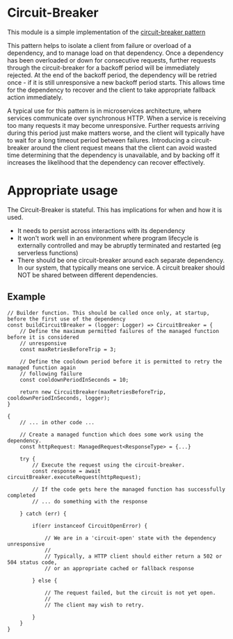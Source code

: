 # Circuit-Breaker

This module is a simple implementation of the [circuit-breaker pattern](https://martinfowler.com/bliki/CircuitBreaker.html?ref=wellarchitected)

This pattern helps to isolate a client from failure or overload of a dependency, and to manage load on that dependency. Once a dependency has been overloaded or down for consecutive requests, further requests through the circuit-breaker for a backoff period will be immediately rejected. At the end of the backoff period, the dependency will be retried once - if it is still unresponsive a new backoff period starts. This allows time for the dependency to recover and the client to take appropriate fallback action immediately.

A typical use for this pattern is in microservices architecture, where services communicate over synchronous HTTP. When a service is receiving too many requests it may become unresponsive. Further requests arriving during this period just make matters worse, and the client will typically have to wait for a long timeout period between failures. Introducing a circuit-breaker around the client request means that the client can avoid wasted time determining that the dependency is unavailable, and by backing off it increases the likelihood that the dependency can recover effectively.

# Appropriate usage

The Circuit-Breaker is stateful. This has implications for when and how it is used.

-   It needs to persist across interactions with its dependency
-   It won't work well in an environment where program lifecycle is externally controlled and may be abruptly terminated and restarted (eg serverless functions)
-   There should be one circuit-breaker around each separate dependency. In our system, that typically means one service. A circuit breaker should NOT be shared between different dependencies.

## Example

```
// Builder function. This should be called once only, at startup, before the first use of the dependency
const buildCircuitBreaker = (logger: Logger) => CircuitBreaker = {
    // Define the maximum permitted failures of the managed function before it is considered
    // unresponsive
    const maxRetriesBeforeTrip = 3;

    // Define the cooldown period before it is permitted to retry the managed function again
    // following failure
    const cooldownPeriodInSeconds = 10;

    return new CircuitBreaker(maxRetriesBeforeTrip, cooldownPeriodInSeconds, logger);
}

{
    // ... in other code ...

    // Create a managed function which does some work using the dependency.
    const httpRequest: ManagedRequest<ResponseType> = {...}

    try {
        // Execute the request using the circuit-breaker.
        const response = await circuitBreaker.executeRequest(httpRequest);

        // If the code gets here the managed function has successfully completed
        // ... do something with the response

    } catch (err) {

        if(err instanceof CircuitOpenError) {

            // We are in a 'circuit-open' state with the dependency unresponsive
            //
            // Typically, a HTTP client should either return a 502 or 504 status code,
            // or an appropriate cached or fallback response

        } else {

            // The request failed, but the circuit is not yet open.
            //
            // The client may wish to retry.

        }
    }
}
```
